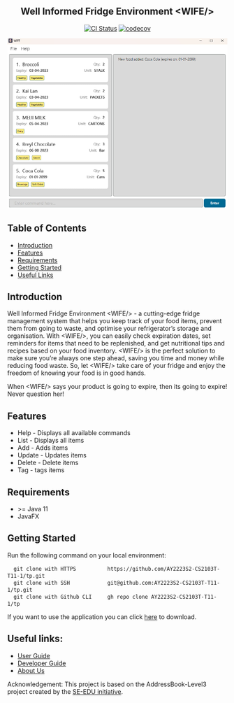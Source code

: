 <section align="center">
  <h1>Well Informed Fridge Environment &lt;WIFE/&gt;</h1>

[![CI Status](https://github.com/AY2223S2-CS2103T-T11-1/tp/workflows/Java%20CI/badge.svg)](https://github.com/AY2223S2-CS2103T-T11-1/tp/actions)
[![codecov](https://codecov.io/gh/AY2223S2-CS2103T-T11-1/tp/branch/master/graph/badge.svg?token=IG8S2ONSIE)](https://codecov.io/gh/AY2223S2-CS2103T-T11-1/tp)

![Ui](docs/images/Ui.png)

</section>

## Table of Contents

-   [Introduction](#introduction)
-   [Features](#features)
-   [Requirements](#requirements)
-   [Getting Started](#getting-started)
-   [Useful Links](#useful-links)

## Introduction

Well Informed Fridge Environment &lt;WIFE/&gt; - a cutting-edge fridge management system that helps you keep track of your food items, prevent them from going to waste, and optimise your refrigerator’s storage and organisation. With &lt;WIFE/&gt;, you can easily check expiration dates, set reminders for items that need to be replenished, and get nutritional tips and recipes based on your food inventory. &lt;WIFE/&gt; is the perfect solution to make sure you’re always one step ahead, saving you time and money while reducing food waste. So, let &lt;WIFE/&gt; take care of your fridge and enjoy the freedom of knowing your food is in good hands.

When &lt;WIFE/&gt; says your product is going to expire, then its going to expire! Never question her!

## Features

-   Help - Displays all available commands
-   List - Displays all items
-   Add - Adds items
-   Update - Updates items
-   Delete - Delete items
-   Tag - tags items

## Requirements

-   &gt;= Java 11
-   JavaFX

## Getting Started

Run the following command on your local environment:

```shell
  git clone with HTTPS          https://github.com/AY2223S2-CS2103T-T11-1/tp.git
  git clone with SSH            git@github.com:AY2223S2-CS2103T-T11-1/tp.git
  git clone with Github CLI     gh repo clone AY2223S2-CS2103T-T11-1/tp

```

If you want to use the application you can click [here](https://www.youtube.com/watch?v=xvFZjo5PgG0) to download.

## Useful links:

-   [User Guide](https://github.com/AY2223S2-CS2103T-T11-1/tp/blob/master/docs/UserGuide.md)
-   [Developer Guide](https://github.com/AY2223S2-CS2103T-T11-1/tp/blob/master/docs/DeveloperGuide.md)
-   [About Us](https://github.com/AY2223S2-CS2103T-T11-1/tp/blob/master/docs/AboutUs.md)

Acknowledgement: This project is based on the AddressBook-Level3 project created by the [SE-EDU initiative](https://se-education.org).
